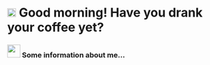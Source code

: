 # <img src="https://cdn.discordapp.com/emojis/703008455379910756.png?v=1" width="20"> Good morning! Have you drank your coffee yet? 

### <img src="https://media.giphy.com/media/3o7TKM5fnYxPD8sGhW/giphy.gif" width="30"> Some information about me...
<!--
- 🔭 I’m currently working on ...
- 🌱 I’m currently learning ...
- 👯 I’m looking to collaborate on ...
- 🤔 I’m looking for help with ...
- 💬 Ask me about ...
- 📫 How to reach me: ...
- 😄 Pronouns: ...
- ⚡ Fun fact: ...
-->
